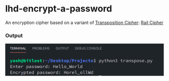 # lhd-encrypt-a-password

An encryption cipher based on a variant of [Transposition Cipher](https://en.wikipedia.org/wiki/Transposition_cipher): [Rail Cipher](https://en.wikipedia.org/wiki/Rail_fence_cipher)

### Output

![Output](Output.png)
